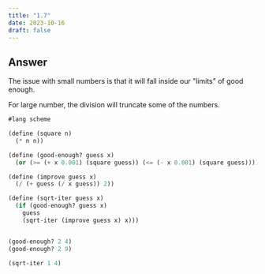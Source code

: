 ```yaml
---
title: "1.7"
date: 2023-10-16
draft: false
---
```


## Answer

The issue with small numbers is that it will fall inside our "limits" of good enough.

For large number, the division will truncate some of the numbers.

```scheme
#lang scheme

(define (square n)
  (* n n))

(define (good-enough? guess x)
  (or (>= (+ x 0.001) (square guess)) (<= (- x 0.001) (square guess))))

(define (improve guess x)
  (/ (+ guess (/ x guess)) 2))

(define (sqrt-iter guess x)
  (if (good-enough? guess x)
    guess
    (sqrt-iter (improve guess x) x)))


(good-enough? 2 4)
(good-enough? 2 9)

(sqrt-iter 1 4)
```
